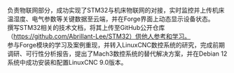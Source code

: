 负责物联网部分，成功实现了STM32与机床物联网的对接，实时监控并上传机床温湿度、电气参数等关键数据至云端，并在Forge界面上动态显示设备状态。<br>
撰写STM32相关的技术文档，将其上传至GitHub公开仓库（https://github.com/Abrillant-Lee/STM32）供他人参考和学习。<br>
参与Forge模块的学习及案例重现，并转入LinuxCNC数控系统的研究，完成前期调研、可行性分析报告，提出了Mach3数控系统的替代解决方案，并在Debian 12系统中成功安装和配置LinuxCNC 9.0版本。<br>